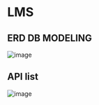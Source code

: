 # LMS

## ERD DB MODELING
![image](https://github.com/MetanetTeamOne/LMS/assets/58325946/8108cf56-58b6-414e-aec5-90c6cd4b0cda)

## API list
![image](https://github.com/MetanetTeamOne/LMS/assets/58325946/69336cfd-8649-4579-8ab9-03f5dffe7ae8)
